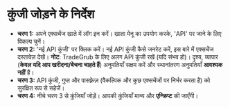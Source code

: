 # **कुंजी जोड़ने के निर्देश**
- **चरण 1:** अपने एक्सचेंज खाते में लॉग इन करें। खाता मेनू का उपयोग करके, 'API' पर जाने के लिए विकल्प चुनें।
- **चरण 2:** 'नई API कुंजी' पर क्लिक करें। नई API कुंजी कैसे जनरेट करें, इस बारे में एक्सचेंज दस्तावेज़ देखें।
**नोट**: TradeGrub के लिए अलग API कुंजी रखें (यदि संभव हो)। दृश्य, व्यापार (**केवल यदि आप खरीदना/बेचना चाहते हैं**) अनुमतियाँ सक्षम करें और स्थानांतरण अनुमतियाँ **आवश्यक नहीं** हैं।
- **चरण 3:** API कुंजी, गुप्त और पासफ़्रेज़ (वैकल्पिक और कुछ एक्सचेंजों पर निर्भर करता है) को सुरक्षित रूप से सहेजें।
- **चरण 4:** नीचे चरण 3 से कुंजियाँ जोड़ें। आपकी कुंजियाँ मान्य और **एन्क्रिप्ट** की जाएँगी।
